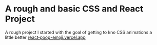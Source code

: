 # A rough and basic CSS and React Project 
A rough project I started with the goal of getting to kno CSS animations a little better
[react-poop-emoji.vercel.app](react-poop-emoji.vercel.app)

